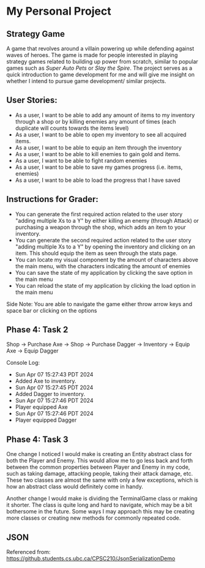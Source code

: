 # My Personal Project

## Strategy Game
A game that revolves around a villain powering up while defending against waves
of heroes. The game is made for people interested in playing strategy games related
to building up power from scratch, similar to popular games such as *Super Auto Pets* or *Slay the Spire*.
The project serves as a quick introduction to game development for me and will give me insight on
whether I intend to pursue game development/ similar projects.

## **User Stories:**
- As a user, I want to be able to add any amount of items to my inventory through a shop or by killing enemies any amount of times
  (each duplicate will counts towards the items level)
- As a user, I want to be able to open my inventory to see all acquired items.
- As a user, I want to be able to equip an item through the inventory
- As a user, I want to be able to kill enemies to gain gold and items.
- As a user, I want to be able to fight random enemies
- As a user, I want to be able to save my games progress (i.e. items, enemies)
- As a user, I want to be able to load the progress that I have saved

## **Instructions for Grader:**
- You can generate the first required action related to the user story "adding multiple Xs to a Y" by either killing an enemy (through Attack) or purchasing a weapon through the shop, which adds an item to your inventory.
- You can generate the second required action related to the user story "adding multiple Xs to a Y" by opening the inventory and clicking on an item. This should equip the item as seen through the stats page.
- You can locate my visual component by the amount of characters above the main menu, with the characters indicating the amount of enemies
- You can save the state of my application by clicking the save option in the main menu
- You can reload the state of my application by clicking the load option in the main menu

Side Note: You are able to navigate the game either throw arrow keys and space bar or clicking on the options

## **Phase 4: Task 2**
Shop -> Purchase Axe -> Shop -> Purchase Dagger -> Inventory -> Equip Axe -> Equip Dagger

Console Log:

- Sun Apr 07 15:27:43 PDT 2024
- Added Axe to inventory.
- Sun Apr 07 15:27:45 PDT 2024
- Added Dagger to inventory.
- Sun Apr 07 15:27:46 PDT 2024
- Player equipped Axe
- Sun Apr 07 15:27:46 PDT 2024
- Player equipped Dagger

## **Phase 4: Task 3**

One change I noticed I would make is creating an Entity abstract class for both the Player and Enemy. This would allow
me to go less back and forth between the common properties between Player and Enemy in my code, such as taking damage, 
attacking people, taking their attack damage, etc. These two classes are almost the same with only a few exceptions, 
which is how an abstract class would definitely come in handy. 

Another change I would make is dividing the TerminalGame class or making it shorter. The class
is quite long and hard to navigate, which may be a bit bothersome in the future. Some ways I may approach this may be
creating more classes or creating new methods for commonly repeated code. 


## **JSON**
Referenced from: https://github.students.cs.ubc.ca/CPSC210/JsonSerializationDemo
